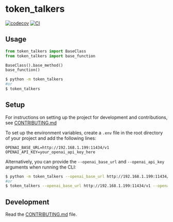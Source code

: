 # token_talkers

[![codecov](https://codecov.io/gh/reubenjohn/token_talkers/branch/main/graph/badge.svg?token=token_talkers_token_here)](https://codecov.io/gh/reubenjohn/token_talkers/branch/main)
[![CI](https://github.com/reubenjohn/token_talkers/actions/workflows/main.yml/badge.svg)](https://github.com/reubenjohn/token_talkers/actions/workflows/main.yml)

## Usage

```py
from token_talkers import BaseClass
from token_talkers import base_function

BaseClass().base_method()
base_function()
```

```bash
$ python -m token_talkers
#or
$ token_talkers
```

## Setup

For instructions on setting up the project for development and contributions, see [CONTRIBUTING.md](CONTRIBUTING.md)

To set up the environment variables, create a `.env` file in the root directory of your project and add the following lines:

```shell
OPENAI_BASE_URL=http://192.168.1.199:11434/v1
OPENAI_API_KEY=your_openai_api_key_here
```

Alternatively, you can provide the `--openai_base_url` and `--openai_api_key` arguments when running the CLI:

```bash
$ python -m token_talkers --openai_base_url http://192.168.1.199:11434/v1 --openai_api_key your_openai_api_key_here
#or
$ token_talkers --openai_base_url http://192.168.1.199:11434/v1 --openai_api_key your_openai_api_key_here
```

## Development

Read the [CONTRIBUTING.md](CONTRIBUTING.md) file.
